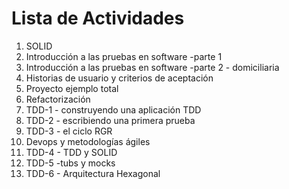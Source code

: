 # Lista de Actividades

1. SOLID
2. Introducción a las pruebas en software -parte 1
3. Introducción a las pruebas en software -parte 2 - domiciliaria
4. Historias de usuario y criterios de aceptación
5. Proyecto ejemplo total
6. Refactorización 
5. TDD-1 - construyendo una aplicación TDD
6. TDD-2 - escribiendo una primera prueba
7. TDD-3 - el ciclo RGR
8. Devops y metodologías ágiles
9. TDD-4 - TDD y SOLID
10. TDD-5 -tubs y mocks
11. TDD-6 - Arquitectura Hexagonal
